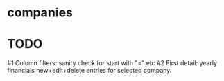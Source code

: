 # companies

# TODO

#1 Column filters: sanity check for start with "=" etc
#2 First detail: yearly financials new+edit+delete entries for selected company.
